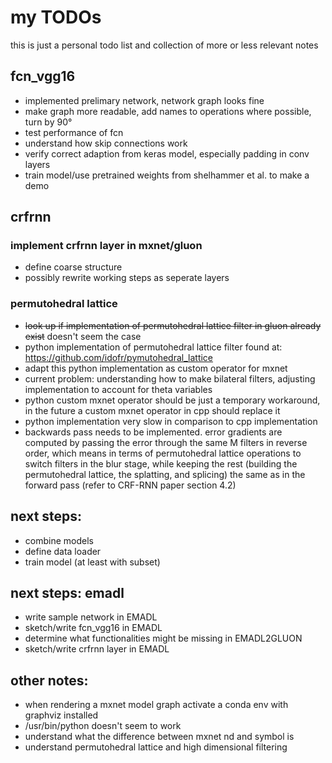 # my TODOs

this is just a personal todo list and collection of more or less relevant notes

## fcn_vgg16

- implemented prelimary network, network graph looks fine
- make graph more readable, add names to operations where possible, turn by 90°
- test performance of fcn
- understand how skip connections work
- verify correct adaption from keras model, especially padding in conv layers
- train model/use pretrained weights from shelhammer et al. to make a demo

## crfrnn

### implement crfrnn layer in mxnet/gluon

- define coarse structure
- possibly rewrite working steps as seperate layers

### permutohedral lattice

- ~~look up if implementation of permutohedral lattice filter in gluon already exist~~ doesn't seem the case
- python implementation of permutohedral lattice filter found at: https://github.com/idofr/pymutohedral_lattice
- adapt this python implementation as custom operator for mxnet
- current problem: understanding how to make bilateral filters, adjusting implementation to account for theta variables
- python custom mxnet operator should be just a temporary workaround, in the future a custom mxnet operator in cpp should replace it
- python implementation very slow in comparison to cpp implementation
- backwards pass needs to be implemented. error gradients are computed by passing the error through the same M filters in reverse order,
which means in terms of permutohedral lattice operations to switch filters in the blur stage, while keeping the rest (building the permutohedral
lattice, the splatting, and splicing) the same as in the forward pass (refer to CRF-RNN paper section 4.2)

## next steps:

- combine models
- define data loader
- train model (at least with subset)

## next steps: emadl

- write sample network in EMADL
- sketch/write fcn_vgg16 in EMADL
- determine what functionalities might be missing in EMADL2GLUON
- sketch/write crfrnn layer in EMADL

## other notes:

- when rendering a mxnet model graph activate a conda env with graphviz installed
- /usr/bin/python doesn't seem to work
- understand what the difference between mxnet nd and symbol is
- understand permutohedral lattice and high dimensional filtering